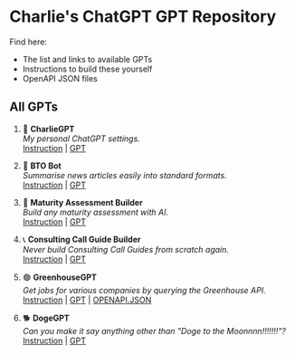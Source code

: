 # Charlie's ChatGPT GPT Repository

Find here:
- The list and links to available GPTs
- Instructions to build these yourself
- OpenAPI JSON files


## All GPTs

1. 🤖 **CharlieGPT**  
   _My personal ChatGPT settings._  
   [Instruction](XXX) | [GPT](https://chat.openai.com/g/g-aqtpKQdYd-charliegpt)


2. 🌊 **BTO Bot**  
   _Summarise news articles easily into standard formats._  
   [Instruction](XXX) | [GPT](https://chat.openai.com/g/g-F0ro4mGQA-bto-bot)


3. 📝 **Maturity Assessment Builder**  
   _Build any maturity assessment with AI._  
   [Instruction](XXX) | [GPT](https://chat.openai.com/g/g-RmWEt03AK-maturity-assessment-builder)


4. 📞 **Consulting Call Guide Builder**  
   _Never build Consulting Call Guides from scratch again._  
   [Instruction](XXX) | [GPT](https://chat.openai.com/g/g-h8sSSpTA3-consulting-call-guide-builder)


5. 🟢 **GreenhouseGPT**  
   _Get jobs for various companies by querying the Greenhouse API._  
   [Instruction](XXX) | [GPT](https://chat.openai.com/g/g-PMDW3fUPs-greenhousegpt) | [OPENAPI.JSON](XXX)


6. 🐕 **DogeGPT**  
   _Can you make it say anything other than "Doge to the Moonnnn!!!!!!!"?_  
   [Instruction](XXX) | [GPT](https://chat.openai.com/g/g-oZTWbmFRQ-dogegpt)
